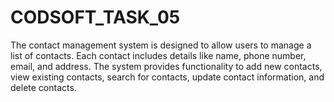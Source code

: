 # CODSOFT_TASK_05
The contact management system is designed to allow users to manage a list of contacts. Each contact includes details like name, phone number, email, and address. The system provides functionality to add new contacts, view existing contacts, search for contacts, update contact information, and delete contacts.
